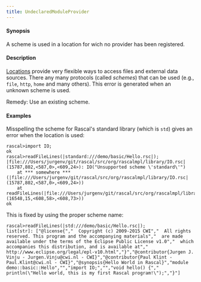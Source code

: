 ```yaml
---
title: UndeclaredModuleProvider
---
```


#### Synopsis

A scheme is used in a location for wich no provider has been registered.

#### Description

[Locations](../../../../Rascal/Expressions/Values/Location/index.md) provide very flexible ways to access files and external data sources.
There any many protocols (called _schemes_) that can be used (e.g., `file`, `http`, `home` and many others).
This error is generated when an unknown scheme is used.

Remedy: Use an existing scheme.

#### Examples

Misspelling the scheme for Rascal's standard library (which is `std`) gives an error when the location is used:

```rascal-shell ,error
rascal>import IO;
ok
rascal>readFileLines(|standard:///demo/basic/Hello.rsc|);
|file:///Users/jurgenv/git/rascal/src/org/rascalmpl/library/IO.rsc|(15787,802,<587,0>,<609,24>): IO("Unsupported scheme \'standard\'")
	at *** somewhere ***(|file:///Users/jurgenv/git/rascal/src/org/rascalmpl/library/IO.rsc|(15787,802,<587,0>,<609,24>))
	at readFileLines(|file:///Users/jurgenv/git/rascal/src/org/rascalmpl/library/IO.rsc|(16548,15,<608,58>,<608,73>))
ok
```
This is fixed by using the proper scheme name:

```rascal-shell ,continue,error
rascal>readFileLines(|std:///demo/basic/Hello.rsc|);
list[str]: ["@license{","  Copyright (c) 2009-2015 CWI","  All rights reserved. This program and the accompanying materials","  are made available under the terms of the Eclipse Public License v1.0","  which accompanies this distribution, and is available at","  http://www.eclipse.org/legal/epl-v10.html","}","@contributor{Jurgen J. Vinju - Jurgen.Vinju@cwi.nl - CWI}","@contributor{Paul Klint - Paul.Klint@cwi.nl - CWI}","@synopsis{Hello World in Rascal}","module demo::basic::Hello","","import IO;","","void hello() {","   println(\"Hello world, this is my first Rascal program!\");","}"]
```



